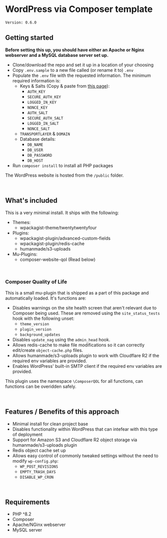 # WordPress via Composer template

`Version: 0.6.0`

## Getting started

**Before setting this up, you should have either an Apache or Nginx webserver and a MySQL database server set up.**

- Clone/download the repo and set it up in a location of your choosing
- Copy `.env.sample` to a new file called (or rename it to) `.env`
- Populate the `.env` file with the requested information. The minimum required information is:
    - Keys & Salts (Copy & paste from [this page](https://roots.io/salts.html)):
        - `AUTH_KEY`
        - `SECURE_AUTH_KEY`
        - `LOGGED_IN_KEY`
        - `NONCE_KEY`
        - `AUTH_SALT`
        - `SECURE_AUTH_SALT`
        - `LOGGED_IN_SALT`
        - `NONCE_SALT`
    - `TRANSPORTLAYER` & `DOMAIN`
    - Database details:
        - `DB_NAME`
        - `DB_USER`
        - `DB_PASSWORD`
        - `DB_HOST`
- Run `composer install` to install all PHP packages

The WordPress website is hosted from the `/public` folder.

<br>

## What's included

This is a very minimal install. It ships with the following:

- Themes:
    - wpackagist-theme/twentytwentyfour
- Plugins:
    - wpackagist-plugin/advanced-custom-fields
    - wpackagist-plugin/redis-cache
    - humanmade/s3-uploads
- Mu-Plugins:
    - composer-website-qol (Read below)

<br>

### Composer Quality of Life

This is a small mu-plugin that is shipped as a part of this package and automatically loaded. It's functions are:

- Disables warnings on the site health screen that aren't relevant due to Composer being used. These are removed using the `site_status_tests` hook with the following unset:
    - `theme_version`
    - `plugin_version`
    - `background_updates`
- Disables `update_nag` using the `admin_head` hook.
- Allows redis-cache to make file modifications so it can correctly edit/create `object-cache.php` files.
- Allows humanmade/s3-uploads plugin to work with Cloudflare R2 if the required env variables are provided.
- Enables WordPress' built-in SMTP client if the required env variables are provided.

This plugin uses the namespace `\ComposerQOL` for all functions, can functions can be overidden safely.

<br>

## Features / Benefits of this approach

- Minimal install for clean project base
- Disables functionality within WordPress that can intefear with this type of deployment
- Support for Amazon S3 and Cloudflare R2 object storage via humanmade/s3-uploads plugin
- Redis object cache set up
- Allows easy control of commonly tweaked settings without the need to modify `wp-config.php`:
    - `WP_POST_REVISIONS`
    - `EMPTY_TRASH_DAYS`
    - `DISABLE_WP_CRON`

<br>

## Requirements

- PHP ^8.2
- Composer
- Apache/NGinx webserver
- MySQL server
